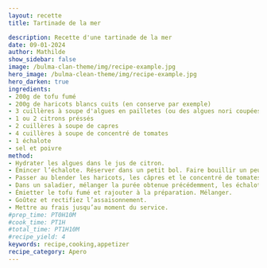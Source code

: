```yaml
---
layout: recette
title: Tartinade de la mer

description: Recette d'une tartinade de la mer
date: 09-01-2024
author: Mathilde
show_sidebar: false
image: /bulma-clan-theme/img/recipe-example.jpg
hero_image: /bulma-clean-theme/img/recipe-example.jpg
hero_darken: true
ingredients:
- 200g de tofu fumé
- 200g de haricots blancs cuits (en conserve par exemple)
- 3 cuillères à soupe d'algues en pailletes (ou des algues nori coupées très fin)
- 1 ou 2 citrons préssés
- 2 cuillères à soupe de capres
- 4 cuillères à soupe de concentré de tomates
- 1 échalote
- sel et poivre
method:
- Hydrater les algues dans le jus de citron.
- Émincer l’échalote. Réserver dans un petit bol. Faire bouillir un peu d’eau et verser sur l’échalote.
- Passer au blender les haricots, les câpres et le concentré de tomates jusqu’à obtention d’un mélange lisse.
- Dans un saladier, mélanger la purée obtenue précédemment, les échalotes (égouttées), les algues et le citron.
- Émietter le tofu fumé et rajouter à la préparation. Mélanger.
- Goûtez et rectifiez l’assaisonnement.
- Mettre au frais jusqu’au moment du service.
#prep_time: PT0H10M
#cook_time: PT1H
#total_time: PT1H10M
#recipe_yield: 4
keywords: recipe,cooking,appetizer
recipe_category: Apero
---
```


